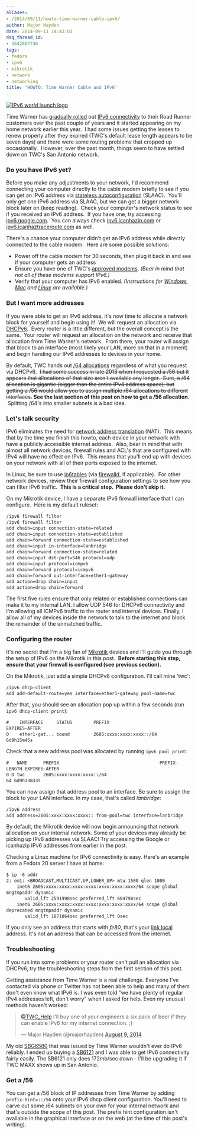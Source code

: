 ```yaml
---
aliases:
- /2014/09/11/howto-time-warner-cable-ipv6/
author: Major Hayden
date: 2014-09-11 14:43:03
dsq_thread_id:
- 3642807746
tags:
- fedora
- ipv6
- mikrotik
- network
- networking
title: 'HOWTO: Time Warner Cable and IPv6'
---
```


[<img src="/wp-content/uploads/2014/09/logo-top-251x300.png" alt="IPv6 world launch logo" width="251" height="300" class="alignright size-medium wp-image-5211" srcset="/wp-content/uploads/2014/09/logo-top-251x300.png 251w, /wp-content/uploads/2014/09/logo-top.png 324w" sizes="(max-width: 251px) 100vw, 251px" />][1]

Time Warner has [gradually rolled][2] out [IPv6 connectivity][3] to their Road Runner customers over the past couple of years and it started appearing on my home network earlier this year.  I had some issues getting the leases to renew properly after they expired (TWC's default lease length appears to be seven days) and there were some routing problems that cropped up occasionally.  However, over the past month, things seem to have settled down on TWC's San Antonio network.

### Do you have IPv6 yet?

Before you make any adjustments to your network, I'd recommend connecting your computer directly to the cable modem briefly to see if you can get an IPv6 address via [stateless autoconfiguration][4] (SLAAC).  You'll only get one IPv6 address via SLAAC, but we can get a bigger network block later on (keep reading).  Check your computer's network status to see if you received an IPv6 address.  If you have one, try accessing [ipv6.google.com][5].  You can always check [ipv6.icanhazip.com][6] or [ipv6.icanhaztraceroute.com][7] as well.

There's a chance your computer didn't get an IPv6 address while directly connected to the cable modem.  Here are some possible solutions:

* Power off the cable modem for 30 seconds, then plug it back in and see if your computer gets an address
* Ensure you have one of TWC's [approved modems][8]. _(Bear in mind that not all of these modems support IPv6.)_
* Verify that your computer has IPv6 enabled. _(Instructions for [Windows][9], [Mac][10] and [Linux][11] are available.)_

### But I want more addresses

If you were able to get an IPv6 address, it's now time to allocate a network block for yourself and begin using it!  We will request an allocation via [DHCPv6][12].  Every router is a little different, but the overall concept is the same.  Your router will request an allocation on the network and receive that allocation from Time Warner's network.  From there, your router will assign that block to an interface (most likely your LAN, more on that in a moment) and begin handing our IPv6 addresses to devices in your home.

By default, TWC hands out [/64 allocations][13] regardless of what you request via DHCPv6.  <del datetime="2015-03-03T20:49:50+00:00">I had some success in late 2013 when I requested a /56 but it appears that allocations of that size aren't available any longer.  Sure, a /64 allocation is gigantic (bigger than the entire IPv4 address space), but getting a /56 would allow you to assign multiple /64 allocations to different interfaces.</del> **See the last section of this post on how to get a /56 allocation.**  Splitting /64's into smaller subnets is a bad idea.

### Let's talk security

IPv6 eliminates the need for [network address translation][14] (NAT).  This means that by the time you finish this howto, each device in your network with have a publicly accessible internet address.  Also, bear in mind that with almost all network devices, firewall rules and ACL's that are configured with IPv4 will have no effect on IPv6.  This means that you'll end up with devices on your network with all of their ports exposed to the internet.

In Linux, be sure to use [ip6tables][15] (via [firewalld][16], if applicable).  For other network devices, review their firewall configuration settings to see how you can filter IPv6 traffic.  **This is a critical step.  Please don't skip it.**

On my Mikrotik device, I have a separate IPv6 firewall interface that I can configure.  Here is my default ruleset:

```
/ipv6 firewall filter
/ipv6 firewall filter
add chain=input connection-state=related
add chain=input connection-state=established
add chain=forward connection-state=established
add chain=input in-interface=lanbridge
add chain=forward connection-state=related
add chain=input dst-port=546 protocol=udp
add chain=input protocol=icmpv6
add chain=forward protocol=icmpv6
add chain=forward out-interface=ether1-gateway
add action=drop chain=input
add action=drop chain=forward
```


The first five rules ensure that only related or established connections can make it to my internal LAN. I allow UDP 546 for DHCPv6 connectivity and I'm allowing all ICMPv6 traffic to the router and internal devices. Finally, I allow all of my devices inside the network to talk to the internet and block the remainder of the unmatched traffic.

### Configuring the router

It's no secret that I'm a big fan of [Mikrotik][17] devices and I'll guide you through the setup of IPv6 on the Mikrotik in this post.  **Before starting this step, ensure that your firewall is configured (see previous section).**

On the Mikrotik, just add a simple DHCPv6 configuration. I'll call mine 'twc':

```
/ipv6 dhcp-client
add add-default-route=yes interface=ether1-gateway pool-name=twc
```


After that, you should see an allocation pop up within a few seconds (run `ipv6 dhcp-client print`):

```
#    INTERFACE     STATUS        PREFIX                                      EXPIRES-AFTER
0    ether1-gat... bound         2605:xxxx:xxxx:xxxx::/64                    6d9h15m45s
```


Check that a new address pool was allocated by running `ipv6 pool print`:

```
#   NAME      PREFIX                                      PREFIX-LENGTH EXPIRES-AFTER
0 D twc       2605:xxxx:xxxx:xxxx::/64                               64 6d9h13m33s
```


You can now assign that address pool to an interface. Be sure to assign the block to your LAN interface. In my case, that's called _lanbridge_:

```
/ipv6 address
add address=2605:xxxx:xxxx:xxxx:: from-pool=twc interface=lanbridge
```


By default, the Mikrotik device will now begin announcing that network allocation on your internal network. Some of your devices may already be picking up IPv6 addresses via SLAAC! Try accessing the Google or icanhazip IPv6 addresses from earlier in the post.

Checking a Linux machine for IPv6 connectivity is easy. Here's an example from a Fedora 20 server I have at home:

```
$ ip -6 addr
2: em1: <BROADCAST,MULTICAST,UP,LOWER_UP> mtu 1500 qlen 1000
    inet6 2605:xxxx:xxxx:xxxx:xxxx:xxxx:xxxx:xxxx/64 scope global mngtmpaddr dynamic
       valid_lft 2591998sec preferred_lft 604798sec
    inet6 2605:xxxx:xxxx:xxxx:xxxx:xxxx:xxxx:xxxx/64 scope global deprecated mngtmpaddr dynamic
       valid_lft 1871064sec preferred_lft 0sec
```


If you only see an address that starts with _fe80_, that's your [link local][18] address. It's not an address that can be accessed from the internet.

### Troubleshooting

If you run into some problems or your router can't pull an allocation via DHCPv6, try the troubleshooting steps from the first section of this post.

Getting assistance from Time Warner is a real challenge. Everyone I've contacted via phone or Twitter has not been able to help and many of them don't even know what IPv6 is. I was even told "we have plenty of regular IPv4 addresses left, don't worry" when I asked for help. Even my unusual methods haven't worked:

<blockquote class="twitter-tweet tw-align-center" width="500">
  <p>
    <a href="https://twitter.com/TWC_Help">@TWC_Help</a> I'll buy one of your engineers a six pack of beer if they can enable IPv6 for my internet connection. ;)
  </p>

  <p>
    &mdash; Major Hayden (@majorhayden) <a href="https://twitter.com/majorhayden/status/498189483825983488">August 9, 2014</a>
  </p>
</blockquote>



My old [SBG6580][19] that was issued by Time Warner wouldn't ever do IPv6 reliably. I ended up buying a [SB6121][20] and I was able to get IPv6 connectivity fairly easily. The SB6121 only does 172mb/sec down - I'll be upgrading it if TWC MAXX shows up in San Antonio.

### Get a /56

You can get a /56 block of IP addresses from Time Warner by adding `prefix-hint=::/56` onto your IPv6 dhcp client configuration. You'll need to carve out some /64 subnets on your own for your internal network and that's outside the scope of this post. The prefix hint configuration isn't available in the graphical interface or on the web (at the time of this post's writing).

 [1]: /wp-content/uploads/2014/09/logo-top.png
 [2]: http://www.twcableuntangled.com/2014/03/what-is-ipv6-twc-upgrades-the-internet/
 [3]: https://en.wikipedia.org/wiki/IPv6
 [4]: https://en.wikipedia.org/wiki/IPv6#Stateless_address_autoconfiguration_.28SLAAC.29
 [5]: http://ipv6.google.com/
 [6]: http://ipv6.icanhazip.com
 [7]: http://ipv6.icanhaztraceroute.com
 [8]: http://www.timewarnercable.com/en/support/internet/topics/buy-your-modem.html
 [9]: http://windows.microsoft.com/en-us/windows/ipv6-faq
 [10]: http://support.apple.com/kb/HT4667
 [11]: http://www.linux.com/learn/tutorials/428331-ipv6-crash-course-for-linux
 [12]: https://en.wikipedia.org/wiki/DHCPv6
 [13]: https://en.wikipedia.org/wiki/IPv6_subnetting_reference
 [14]: https://en.wikipedia.org/wiki/Network_address_translation
 [15]: http://ipset.netfilter.org/ip6tables.man.html
 [16]: https://fedoraproject.org/wiki/FirewallD
 [17]: https://www.roc-noc.com/Mikrotik-Desktop-Routers/
 [18]: https://en.wikipedia.org/wiki/Link-local_address
 [19]: http://www.timewarnercable.com/en/residential-home/support/faqs/faqs-equipment-and-instruction-manuals/modems/motorola/motorola-surfboard-sbg6580.html
 [20]: http://www.newegg.com/Product/Product.aspx?Item=N82E16825122015